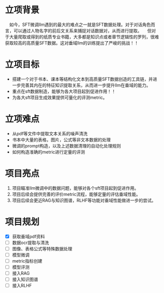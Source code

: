# 立项背景
&emsp;如今，SFT微调llm遇到的最大的难点之一就是SFT数据处理。对于对话角色而言，可以通过人物名字的前后文关系来捕捉对话数据对，从而进行提取。
&emsp;但对于大量爬取或得到的纸质专业书籍，大多都是知识点或者章节逻辑性的罗列，很难获取较高的高质量SFT数据。这对垂域llm的训练提出了严峻的挑战！！ 
# 立项目标 
- 搭建一个对于书本、课本等结构化文本到高质量SFT数据创造的工具链，并进一步完善其内在的特征知识提取关系，从而进一步提升llm在垂域的能力。  
- 重点在sft数据制造，能够为各大项目起到促进作用！！ 
- 为各大sft项目生成效果提供可量化的评测metric。 
# 立项难点
- 从pdf等文件中提取文本关系的噪声清洗  
- 书本中大量的表格，图片，公式等非文本数据的处理
- 微调的prompt构造，以及上述数据清理的自动化处理规则
- 如何构造准确的metric进行定量的评测
# 项目亮点
1. 项目瞄准llm微调中的数据问题，能够对各个sft项目起到促进作用。
2. 项目后续会提供完善的评价metric流程，能够定量的评估垂域性能。
4. 项目后续会更近RAG与知识图谱，RLHF等功能对垂域性能做进一步的尝试。

# 项目规划
- [x] 获取垂域pdf资料
- [ ] 数据ocr提取与清洗
- [ ] 图像、表格公式等特殊数据处理
- [ ] 模型微调
- [ ] metric指标创建
- [ ] 模型评测
- [ ] 接入RAG
- [ ] 接入知识图谱
- [ ] 接入RLHF
